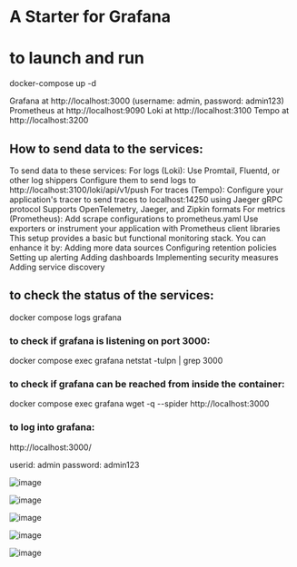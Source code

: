 # A Starter for Grafana

# to launch and run


docker-compose up -d

Grafana at http://localhost:3000 (username: admin, password: admin123)
Prometheus at http://localhost:9090
Loki at http://localhost:3100
Tempo at http://localhost:3200



## How to send data to the services:


To send data to these services:
For logs (Loki):
Use Promtail, Fluentd, or other log shippers
Configure them to send logs to http://localhost:3100/loki/api/v1/push
For traces (Tempo):
Configure your application's tracer to send traces to localhost:14250 using Jaeger gRPC protocol
Supports OpenTelemetry, Jaeger, and Zipkin formats
For metrics (Prometheus):
Add scrape configurations to prometheus.yaml
Use exporters or instrument your application with Prometheus client libraries
This setup provides a basic but functional monitoring stack. You can enhance it by:
Adding more data sources
Configuring retention policies
Setting up alerting
Adding dashboards
Implementing security measures
Adding service discovery



## to check the status of the services:

docker compose logs grafana

### to check if grafana is listening on port 3000:

docker compose exec grafana netstat -tulpn | grep 3000

### to check if grafana can be reached from inside the container:

docker compose exec grafana wget -q --spider http://localhost:3000

### to log into grafana:

http://localhost:3000/

userid: admin
password: admin123




![image](https://github.com/user-attachments/assets/532950de-bb66-4559-b569-e6b77c631ae3)






![image](https://github.com/user-attachments/assets/45deb8e5-fc3a-4df3-a3ca-f33fd7aaeb4e)

![image](https://github.com/user-attachments/assets/077a2146-cd52-412b-8e77-6648cee3d6f4)



![image](https://github.com/user-attachments/assets/69dab389-45d9-4f4a-bdbd-3f16a2794d6c)


![image](https://github.com/user-attachments/assets/16f3d378-6cfc-4e9a-8b2d-e96818613cfa)
